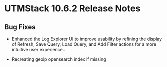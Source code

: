 # UTMStack 10.6.2 Release Notes
## Bug Fixes
- Enhanced the Log Explorer UI to improve usability by refining the display of Refresh, Save Query, Load Query, and Add Filter actions for a more intuitive user experience..

- Recreating geoip opensearch index if missing
